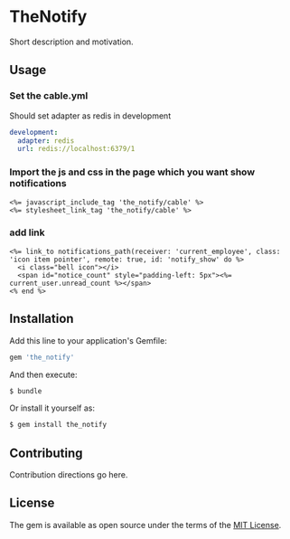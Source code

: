 # TheNotify
Short description and motivation.

## Usage
### Set the cable.yml
Should set adapter as redis in development
```yaml
development:
  adapter: redis
  url: redis://localhost:6379/1
```

### Import the js and css in the page which you want show notifications
```erb
<%= javascript_include_tag 'the_notify/cable' %>
<%= stylesheet_link_tag 'the_notify/cable' %>
```

### add link
```erb
<%= link_to notifications_path(receiver: 'current_employee', class: 'icon item pointer', remote: true, id: 'notify_show' do %>
  <i class="bell icon"></i>
  <span id="notice_count" style="padding-left: 5px"><%= current_user.unread_count %></span>
<% end %>
```

## Installation
Add this line to your application's Gemfile:

```ruby
gem 'the_notify'
```

And then execute:
```bash
$ bundle
```

Or install it yourself as:
```bash
$ gem install the_notify
```

## Contributing
Contribution directions go here.

## License
The gem is available as open source under the terms of the [MIT License](http://opensource.org/licenses/MIT).
